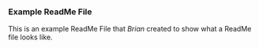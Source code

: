 ### Example ReadMe File

This is an example ReadMe File that *Brian* created to show what a ReadMe file looks like.